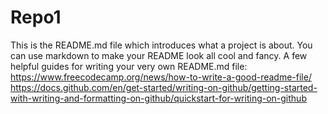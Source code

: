 # Repo1

This is the README.md file which introduces what a project is about.
You can use markdown to make your README look all cool and fancy.
A few helpful guides for writing your very own README.md file:
https://www.freecodecamp.org/news/how-to-write-a-good-readme-file/
https://docs.github.com/en/get-started/writing-on-github/getting-started-with-writing-and-formatting-on-github/quickstart-for-writing-on-github
